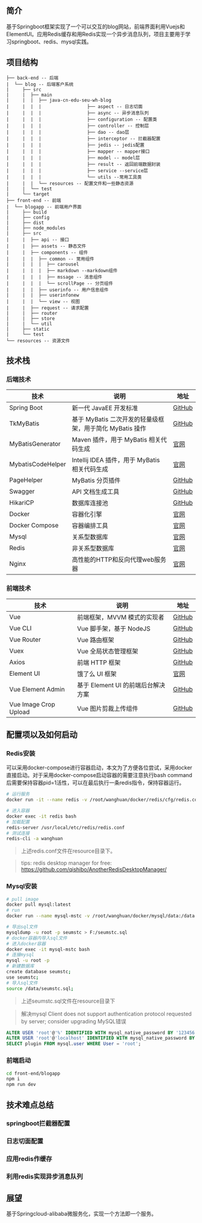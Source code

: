 ## 简介
基于Springboot框架实现了一个可以交互的blog网站，前端界面利用Vuejs和ElementUI。应用Redis缓存和用Redis实现一个异步消息队列，项目主要用于学习springboot、redis、mysql实践。

## 项目结构
```
├── back-end -- 后端
|  └── blog -- 后端客户系统
|     ├── src
|     |  ├── main
|     |  |  ├── java-cn-edu-seu-wh-blog
|     |  |  |                 ├── aspect -- 日志切面
|     |  |  |                 ├── async -- 异步消息队列
|     |  |  |                 ├── configuration -- 配置类
|     |  |  |                 ├── controller -- 控制层
|     |  |  |                 ├── dao -- dao层
|     |  |  |                 ├── interceptor -- 拦截器配置
|     |  |  |                 ├── jedis -- jedis配置
|     |  |  |                 ├── mapper -- mapper接口
|     |  |  |                 ├── model -- model层
|     |  |  |                 ├── result -- 返回前端数据封装
|     |  |  |                 ├── service --service层
|     |  |  |                 └── utils --常用工具类
|     |  |  └── resources -- 配置文件和一些静态资源
|     |  └── test
|     └── target
├── front-end -- 前端
|  └── blogapp -- 前端用户界面
|     ├── build 
|     ├── config
|     ├── dist
|     ├── node_modules
|     ├── src
|     |  ├── api -- 接口
|     |  ├── assets -- 静态文件
|     |  ├── components -- 组件
|     |  |  ├── common -- 常用组件
|     |  |  |  ├── carousel
|     |  |  |  ├── markdown --markdown组件
|     |  |  |  ├── mssage -- 消息组件
|     |  |  |  └── scrollPage -- 分页组件
|     |  |  ├── userinfo -- 用户信息组件
|     |  |  ├── userinfonew
|     |  |  └── view -- 视图
|     |  ├── request -- 请求配置
|     |  ├── router
|     |  ├── store
|     |  └── util
|     ├── static
|     └── test        
└── resources -- 资源文件
```

## 技术栈

### 后端技术

技术 | 说明 | 地址
----|----|----
Spring Boot | 新一代 JavaEE 开发标准 | [GitHub](https://github.com/spring-projects/spring-boot)
TkMyBatis | 基于 MyBatis 二次开发的轻量级框架，用于简化 MyBatis 操作 | [GitHub](https://github.com/abel533/Mapper)
MyBatisGenerator | Maven 插件，用于 MyBatis 相关代码生成 | [官网](http://www.mybatis.org/generator/)
MybatisCodeHelper | Intellij IDEA 插件，用于 MyBatis 相关代码生成 | [官网](https://plugins.jetbrains.com/plugin/9837-mybatiscodehelperpro)
PageHelper | MyBatis 分页插件 | [GitHub](https://github.com/pagehelper/Mybatis-PageHelper)
Swagger | API 文档生成工具 | [GitHub](https://github.com/swagger-api/swagger-ui)
HikariCP | 数据库连接池 | [GitHub](https://github.com/brettwooldridge/HikariCP)
Docker | 容器化引擎 | [官网](https://www.docker.com/)
Docker Compose | 容器编排工具 | [官网](https://docs.docker.com/compose/)
Mysql | 关系型数据库 | [官网](https://www.mysql.com/cn/)
Redis | 非关系型数据库 | [官网](https://redis.io/)
Nginx | 高性能的HTTP和反向代理web服务器 | [官网](https://www.nginx.com/)

### 前端技术

技术 | 说明 | 地址
----|----|----
Vue | 前端框架，MVVM 模式的实现者 | [GitHub](https://github.com/vuejs/vue)
Vue CLI | Vue 脚手架，基于 NodeJS | [GitHub](https://github.com/vuejs/vue-cli)
Vue Router | Vue 路由框架 | [GitHub](https://github.com/vuejs/vue-router)
Vuex | Vue 全局状态管理框架 | [GitHub](https://github.com/vuejs/vuex)
Axios | 前端 HTTP 框架 | [GitHub](https://github.com/axios/axios)
Element UI | 饿了么 UI 框架 | [官网](https://element.eleme.cn)
Vue Element Admin | 基于 Element UI 的前端后台解决方案 | [GitHub](https://github.com/PanJiaChen/vue-element-admin)
Vue Image Crop Upload | Vue 图片剪裁上传组件 | [GitHub](https://github.com/dai-siki/vue-image-crop-upload)

## 配置项以及如何启动

### Redis安装
可以采用docker-compose进行容器启动，本文为了方便各位尝试，采用docker直接启动。对于采用docker-compose启动容器的需要注意执行bash command后需要保持容器pid=1活性，可以在最后执行一条redis指令，保持容器运行。

```bash
# 运行服务
docker run -it --name redis -v /root/wanghuan/docker/redis/cfg/redis.conf:/usr/local/etc/redis/redis.conf -v /root/wanghuan/docker/redis/data:/data -d -p 6379:6379 redis:latest /bin/bash

# 进入容器
docker exec -it redis bash
# 加载配置
redis-server /usr/local/etc/redis/redis.conf
# 测试连接
redis-cli -a wanghuan
```
> 上述redis.conf文件在resource目录下。

> tips: redis desktop manager for free: https://github.com/qishibo/AnotherRedisDesktopManager/

### Mysql安装

```bash
# pull image
docker pull mysql:latest
# run
docker run --name mysql-mstc -v /root/wanghuan/docker/mysql/data:/data -e MYSQL_ROOT_PASSWORD=123456 -d -i -p 3306:3306 --restart=always  mysql:latest

# 导出sql文件
mysqldump -u root -p seumstc > F:/seumstc.sql
# docker容器内导入sql文件
# 进入docker容器
docker exec -it mysql-mstc bash
# 连接mysql
mysql -u root -p
# 新建数据库
create database seumstc;
use seumstc;
# 导入sql文件
source /data/seumstc.sql;
```

> 上述seumstc.sql文件在resource目录下

> 解决mysql Client does not support authentication protocol requested by server; consider upgrading MySQL错误

```sql
ALTER USER 'root'@'%' IDENTIFIED WITH mysql_native_password BY '123456';
ALTER USER 'root'@'localhost' IDENTIFIED WITH mysql_native_password BY '123456';
SELECT plugin FROM mysql.user WHERE User = 'root';
```

### 前端启动

```bash
cd front-end/blogapp
npm i
npm run dev
```

## 技术难点总结

### springboot拦截器配置

### 日志切面配置

### 应用redis作缓存

### 利用redis实现异步消息队列

## 展望

基于Springcloud-alibaba微服务化，实现一个方法即一个服务。
